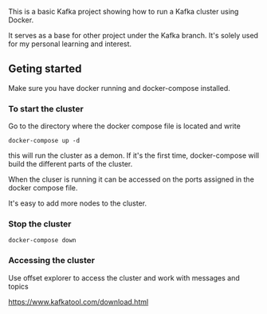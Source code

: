 This is a basic Kafka project showing how to run a Kafka cluster using Docker.

It serves as a base for other project under the Kafka branch. It's solely used for my personal learning and interest.

## Geting started

Make sure you have docker running and docker-compose installed.

### To start the cluster

Go to the directory where the docker compose file is located and write

```
docker-compose up -d

```

this will run the cluster as a demon. If it's the first time, docker-compose will build the different parts of the cluster.

When the cluser is running it can be accessed on the ports assigned in the docker compose file.

It's easy to add more nodes to the cluster.


### Stop the cluster

```
docker-compose down

```

### Accessing the cluster

Use offset explorer to access the cluster and work with messages and topics


https://www.kafkatool.com/download.html
